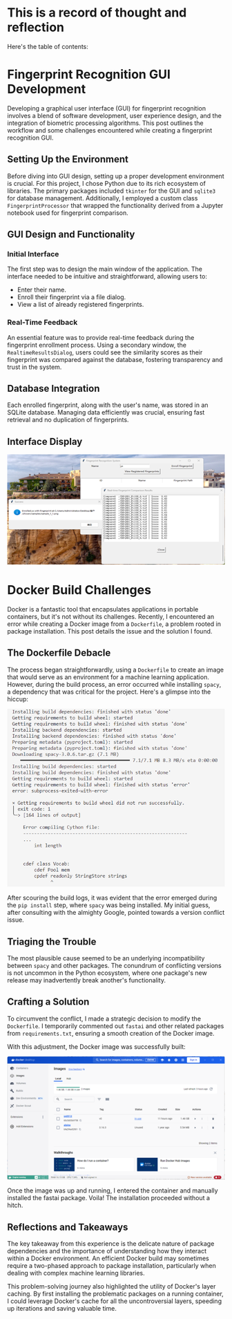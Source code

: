 # This is a record of thought and reflection

Here's the table of contents:



# Fingerprint Recognition GUI Development

Developing a graphical user interface (GUI) for fingerprint recognition involves a blend of software development, user experience design, and the integration of biometric processing algorithms. This post outlines the workflow and some challenges encountered while creating a fingerprint recognition GUI.

## Setting Up the Environment

Before diving into GUI design, setting up a proper development environment is crucial. For this project, I chose Python due to its rich ecosystem of libraries. The primary packages included `tkinter` for the GUI and `sqlite3` for database management. Additionally, I employed a custom class `FingerprintProcessor` that wrapped the functionality derived from a Jupyter notebook used for fingerprint comparison.

## GUI Design and Functionality

### Initial Interface

The first step was to design the main window of the application. The interface needed to be intuitive and straightforward, allowing users to:

- Enter their name.
- Enroll their fingerprint via a file dialog.
- View a list of already registered fingerprints.

### Real-Time Feedback

An essential feature was to provide real-time feedback during the fingerprint enrollment process. Using a secondary window, the `RealtimeResultsDialog`, users could see the similarity scores as their fingerprint was compared against the database, fostering transparency and trust in the system.

## Database Integration

Each enrolled fingerprint, along with the user's name, was stored in an SQLite database. Managing data efficiently was crucial, ensuring fast retrieval and no duplication of fingerprints.

## Interface Display

![](/images/zw.png "GUI diaplay")

# Docker Build Challenges

Docker is a fantastic tool that encapsulates applications in portable containers, but it's not without its challenges. Recently, I encountered an error while creating a Docker image from a `Dockerfile`, a problem rooted in package installation. This post details the issue and the solution I found.

## The Dockerfile Debacle

The process began straightforwardly, using a `Dockerfile` to create an image that would serve as an environment for a machine learning application. However, during the build process, an error occurred while installing `spacy`, a dependency that was critical for the project. Here's a glimpse into the hiccup:

![](/images/docker_error.png "Docker Build Error")

After scouring the build logs, it was evident that the error emerged during the `pip install` step, where `spacy` was being installed. My initial guess, after consulting with the almighty Google, pointed towards a version conflict issue.

## Triaging the Trouble

The most plausible cause seemed to be an underlying incompatibility between `spacy` and other packages. The conundrum of conflicting versions is not uncommon in the Python ecosystem, where one package's new release may inadvertently break another's functionality.

## Crafting a Solution

To circumvent the conflict, I made a strategic decision to modify the `Dockerfile`. I temporarily commented out `fastai` and other related packages from `requirements.txt`, ensuring a smooth creation of the Docker image. 

With this adjustment, the Docker image was successfully built:

![](/images/docker_succ.jpg "Docker Build Success")


Once the image was up and running, I entered the container and manually installed the fastai package. Voila! The installation proceeded without a hitch.

## Reflections and Takeaways

The key takeaway from this experience is the delicate nature of package dependencies and the importance of understanding how they interact within a Docker environment. An efficient Docker build may sometimes require a two-phased approach to package installation, particularly when dealing with complex machine learning libraries.

This problem-solving journey also highlighted the utility of Docker's layer caching. By first installing the problematic packages on a running container, I could leverage Docker's cache for all the uncontroversial layers, speeding up iterations and saving valuable time.


